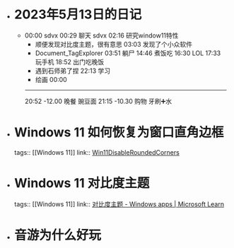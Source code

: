 - # 2023年5月13日的日记
	- 00:00
	  sdvx
	  00:29
	  聊天
	  sdvx
	  02:16
	  研究window11特性
	  * 顺便发现对比度主题，很有意思
	  03:03
	  发现了个小众软件
	  * Document_TagExplorer
	  03:51
	  躺尸
	  14:46
	  煮饭吃
	  16:30
	  LOL
	  17:33
	  玩手机
	  18:52
	  出门吃晚饭
	  * 遇到石师弟了捏
	  22:13
	  学习
	  * 绘画
	  00:00
	  ---
	  20:52
	  -12.00
	  晚餐
	  豌豆面
	  21:15
	  -10.30
	  购物
	  牙刷➕水
- # Windows 11 如何恢复为窗口直角边框
  tags:: [[Windows 11]]
  link:: [Win11DisableRoundedCorners](https://github.com/valinet/Win11DisableRoundedCorners)
- # Windows 11 对比度主题
  tags:: [[Windows 11]]
  link:: [对比度主题 - Windows apps | Microsoft Learn](https://learn.microsoft.com/zh-cn/windows/apps/design/accessibility/high-contrast-themes)
- # 音游为什么好玩